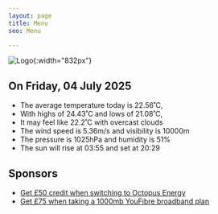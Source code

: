 ```yaml
---
layout: page
title: Menu
seo: Menu

---
```


![Logo](/images/logo.jpg){:width="832px"}

<!-- weather_marker starts -->
## On Friday, 04 July 2025

- The average temperature today is 22.56˚C,
- With highs of 24.43˚C and lows of 21.08˚C,
- It may feel like 22.2˚C with overcast clouds
- The wind speed is 5.36m/s and visibility is 10000m
- The pressure is 1025hPa and humidity is 51%
- The sun will rise at 03:55 and set at 20:29

<!-- weather_marker ends -->

## Sponsors

- [Get £50 credit when switching to Octopus Energy](https://bit.ly/3oD1nnS)
- [Get £75 when taking a 1000mb YouFibre broadband plan](https://aklam.io/91zWhU?)
